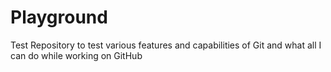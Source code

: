 Playground
==========

Test Repository to test various features and capabilities of Git and what all I can do while working on GitHub
